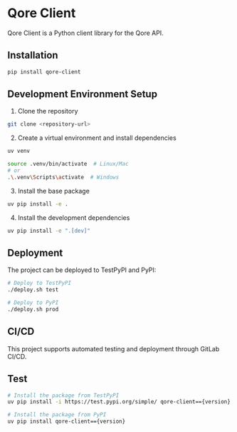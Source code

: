 # Qore Client

Qore Client is a Python client library for the Qore API.

## Installation

```bash
pip install qore-client
```

## Development Environment Setup

1. Clone the repository

```bash
git clone <repository-url>
```

2. Create a virtual environment and install dependencies

```bash
uv venv

source .venv/bin/activate  # Linux/Mac
# or
.\.venv\Scripts\activate  # Windows
```

3. Install the base package

```bash
uv pip install -e .
```

4. Install the development dependencies

```bash
uv pip install -e ".[dev]"
```

## Deployment

The project can be deployed to TestPyPI and PyPI:

```bash
# Deploy to TestPyPI
./deploy.sh test

# Deploy to PyPI
./deploy.sh prod
```

## CI/CD

This project supports automated testing and deployment through GitLab CI/CD.

## Test

```bash
# Install the package from TestPyPI
uv pip install -i https://test.pypi.org/simple/ qore-client=={version}

# Install the package from PyPI
uv pip install qore-client=={version}
```
